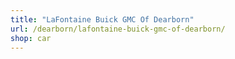 ```yaml
---
title: "LaFontaine Buick GMC Of Dearborn"
url: /dearborn/lafontaine-buick-gmc-of-dearborn/
shop: car
---
```

